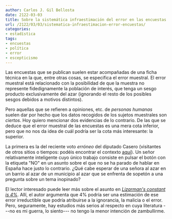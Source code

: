```yaml
---
author: Carlos J. Gil Bellosta
date: 2122-03-03
title: Sobre la sistemática infraestimación del error en las encuestas
url: /2122/03/03/sistematica-infraestimacion-error-encuestas/
categories:
- estadística
tags:
- encuestas
- política
- error
- escepticismo
---
```


Las encuestas que se publican suelen estar acompañadas de una ficha técnica en la que, entre otras cosas, se especifica el error muestral. El error muestral está relacionado con la posibilidad de que la muestra no represente fidedignamente la población de interés, que tenga un sesgo producto exclusivamente del azar (ignorando el resto de los posibles sesgos debidos a motivos distintos).

Pero aquellas que se refieren a opiniones, etc. de _personas humanas_ suelen dar por hecho que los datos recogidos de los sujetos muestrales son _ciertos_. Hoy quiero mencionar dos evidencias de lo contrario. De las que se deduce que el error muestral de las encuestas es una mera cota inferior, pero que no nos da idea de cuál podría ser la cota más interesante: la superior.

La primera es la del reciente voto _erróneo_ del diputado Casero (visitantes de otros sitios o tiempos: podéis encontrar el contexto [aquí](https://www.elmundo.es/cronica/2022/02/05/61fd8784fc6c83cf708b45c8.html)). Un señor relativamente inteligente cuyo único trabajo consiste en pulsar el botón con la etiqueta "NO" en un asunto sobre el que no se ha parado de hablar en España hace justo lo contrario. ¿Qué cabe esperar de una señora al azar en un barrio al azar de un municipio al azar que se enfrenta de sopetón a una pregunta sobre un tema inopinado?

El lector interesado puede leer más sobre el asunto en [_Lizarman's constant is 4%_](https://slatestarcodex.com/2013/04/12/noisy-poll-results-and-reptilian-muslim-climatologists-from-mars/).
Allí, el autor argumenta que 4% podría ser una estimación de ese error irreductible que podría atribuirse a la ignorancia, la malicia o el error. Pero, seguramente, hay estudios más serios al respecto en cuya literatura ---no es mi guerra, lo siento--- no tengo la menor intención de zambullirme.


